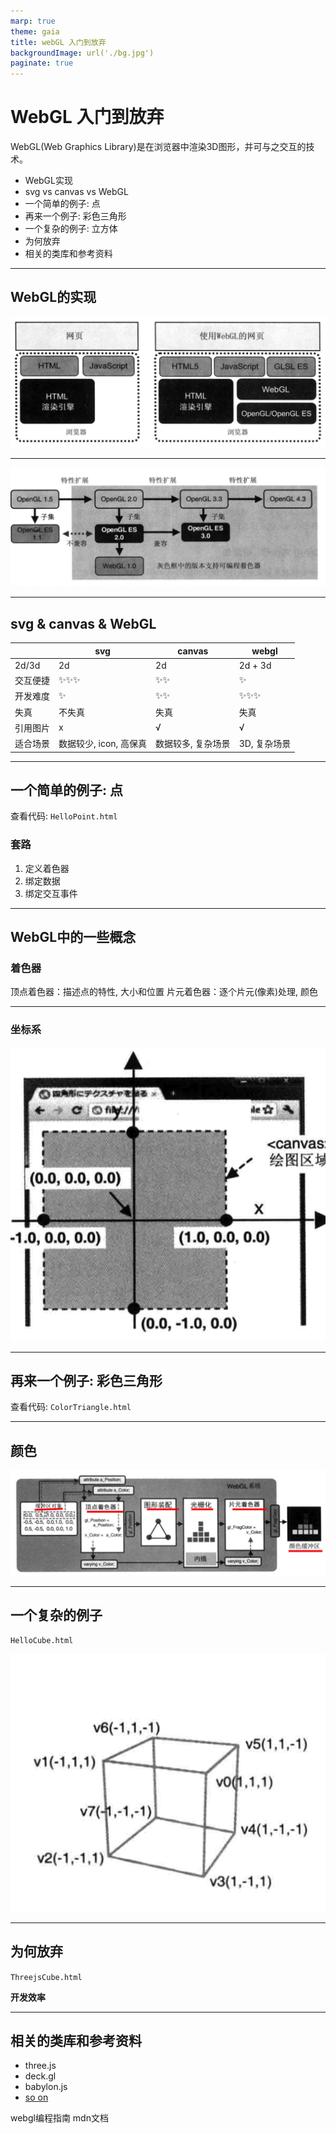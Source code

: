 ```yaml
---
marp: true
theme: gaia
title: webGL 入门到放弃
backgroundImage: url('./bg.jpg')
paginate: true
---
```


# WebGL 入门到放弃

WebGL(Web Graphics Library)是在浏览器中渲染3D图形，并可与之交互的技术。

* WebGL实现
* svg vs canvas vs WebGL
* 一个简单的例子: 点
* 再来一个例子: 彩色三角形
* 一个复杂的例子: 立方体
* 为何放弃
* 相关的类库和参考资料

---

## WebGL的实现

![bg 80%](./1.render.png)

---
![bg 80%](./2.history.png)

---
## svg & canvas & WebGL
|            | svg                    | canvas             | webgl        |
| ---------- | ---------------------- | ------------------ | ------------ |
| 2d/3d      | 2d                     | 2d                 | 2d + 3d      |
| 交互便捷 | ✨✨✨                    | ✨✨                 | ✨            |
| 开发难度   | ✨                      | ✨✨                 | ✨✨✨          |
| 失真       | 不失真                 | 失真               | 失真         |
| 引用图片   | x                      | √                  | √            |
| 适合场景   | 数据较少, icon, 高保真 | 数据较多, 复杂场景 | 3D, 复杂场景 |

<!-- 
  svg例子 https://codepen.io/arcticben/pen/zZaRqQ
  canvas例子 https://codepen.io/arcticben/pen/OWYyeo
-->

---
## 一个简单的例子: 点

查看代码: `HelloPoint.html`

### 套路
1. 定义着色器
2. 绑定数据
3. 绑定交互事件

--- 
## WebGL中的一些概念

### 着色器
  顶点着色器：描述点的特性, 大小和位置
  片元着色器：逐个片元(像素)处理, 颜色

<!--
  要使用webgl必须使用着色器, 在js中以字符串的形式声明
  着色器有两种
  实际是一种叫做glsl es的语言
-->

---

### 坐标系
![bg 50%](./coord.png)

<!-- 
  canvas中坐标系是二维的, 左上角为(0,0)
  WebGL中的坐标系是三维的, 坐标原点在中间. 右手坐标系
-->

---
## 再来一个例子: 彩色三角形 

查看代码: `ColorTriangle.html`


---
## 颜色

![bg 80%](./varying.jpg)

--- 
## 一个复杂的例子

`HelloCube.html`

![bg 50%](./cube.png)

---

## 为何放弃
`ThreejsCube.html`

**开发效率**

---

## 相关的类库和参考资料

- three.js
- deck.gl
- babylon.js
- [so on](https://gist.github.com/dmnsgn/76878ba6903cf15789b712464875cfdc)


webgl编程指南
mdn文档
